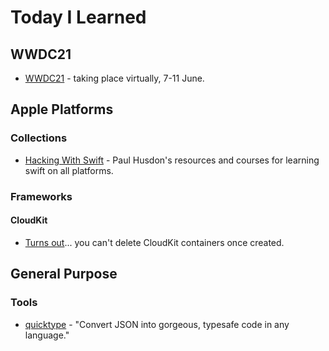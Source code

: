 # Today I Learned

## WWDC21

- [WWDC21](https://developer.apple.com/wwdc21/) - taking place virtually, 7-11 June.

## Apple Platforms

### Collections

- [Hacking With Swift](https://www.hackingwithswift.com) - Paul Husdon's resources and courses for learning swift on all platforms.

### Frameworks

#### CloudKit

- [Turns out](https://developer.apple.com/forums/thread/45251)... you can't delete CloudKit containers once created.

## General Purpose

### Tools

- [quicktype](https://quicktype.io) - "Convert JSON into gorgeous, typesafe code in any language."

